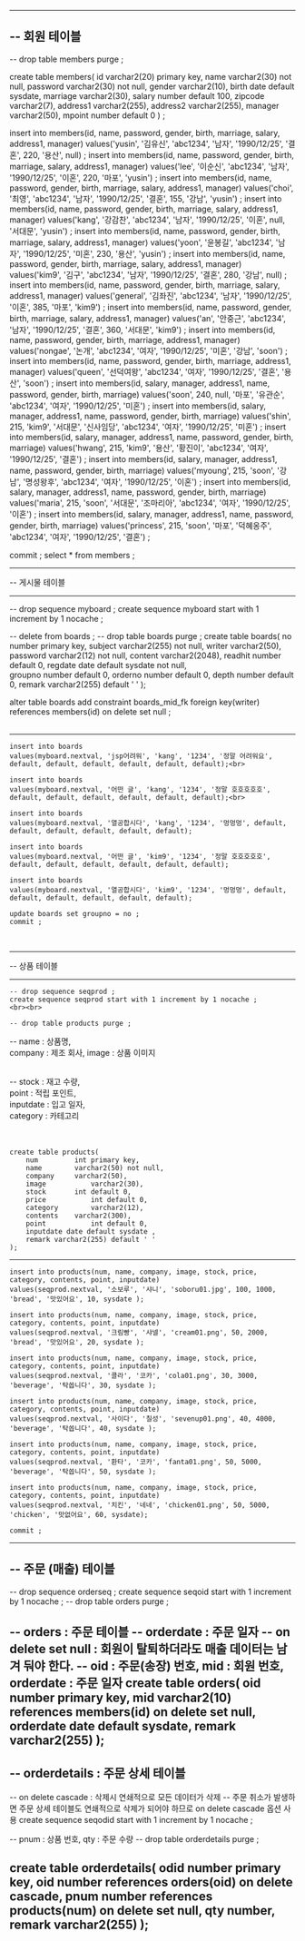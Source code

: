 -------------------------------------------------------------------------------------
-- 회원 테이블
-------------------------------------------------------------------------------------
-- drop table members purge ;

create table members(
	id varchar2(20) primary key,
	name varchar2(30) not null,
	password varchar2(30) not null,
	gender varchar2(10),
	birth date default sysdate,
	marriage varchar2(30),
	salary number default 100,
	zipcode varchar2(7),
	address1 varchar2(255),
	address2 varchar2(255),
	manager varchar2(50), 
	mpoint number default 0
) ;

insert into members(id, name, password, gender, birth, marriage, salary, address1, manager)
values('yusin', '김유신', 'abc1234', '남자', '1990/12/25', '결혼', 220, '용산', null) ;
insert into members(id, name, password, gender, birth, marriage, salary, address1, manager)
values('lee', '이순신', 'abc1234', '남자', '1990/12/25', '이혼', 220, '마포', 'yusin') ;
insert into members(id, name, password, gender, birth, marriage, salary, address1, manager)
values('choi', '최영', 'abc1234', '남자', '1990/12/25', '결혼', 155, '강남', 'yusin') ;
insert into members(id, name, password, gender, birth, marriage, salary, address1, manager)
values('kang', '강감찬', 'abc1234', '남자', '1990/12/25', '이혼', null, '서대문', 'yusin') ;
insert into members(id, name, password, gender, birth, marriage, salary, address1, manager)
values('yoon', '윤봉길', 'abc1234', '남자', '1990/12/25', '미혼', 230, '용산', 'yusin') ;
insert into members(id, name, password, gender, birth, marriage, salary, address1, manager)
values('kim9', '김구', 'abc1234', '남자', '1990/12/25', '결혼', 280, '강남', null) ;
insert into members(id, name, password, gender, birth, marriage, salary, address1, manager)
values('general', '김좌진', 'abc1234', '남자', '1990/12/25', '이혼', 385, '마포', 'kim9') ;
insert into members(id, name, password, gender, birth, marriage, salary, address1, manager)
values('an', '안중근', 'abc1234', '남자', '1990/12/25', '결혼', 360, '서대문', 'kim9') ;
insert into members(id, name, password, gender, birth, marriage, address1, manager)
values('nongae', '논개', 'abc1234', '여자', '1990/12/25', '미혼', '강남', 'soon') ;
insert into members(id, name, password, gender, birth, marriage, address1, manager)
values('queen', '선덕여왕', 'abc1234', '여자', '1990/12/25', '결혼', '용산', 'soon') ;
insert into members(id, salary, manager, address1, name, password, gender, birth, marriage)
values('soon', 240, null, '마포', '유관순', 'abc1234', '여자', '1990/12/25', '미혼') ;
insert into members(id, salary, manager, address1, name, password, gender, birth, marriage)
values('shin', 215, 'kim9', '서대문', '신사임당', 'abc1234', '여자', '1990/12/25', '미혼') ; 
insert into members(id, salary, manager, address1, name, password, gender, birth, marriage)
values('hwang', 215, 'kim9', '용산', '황진이', 'abc1234', '여자', '1990/12/25', '결혼') ; 
insert into members(id, salary, manager, address1, name, password, gender, birth, marriage)
values('myoung', 215, 'soon', '강남', '명성왕후', 'abc1234', '여자', '1990/12/25', '이혼') ; 
insert into members(id, salary, manager, address1, name, password, gender, birth, marriage)
values('maria', 215, 'soon', '서대문', '조마리아', 'abc1234', '여자', '1990/12/25', '이혼') ; 
insert into members(id, salary, manager, address1, name, password, gender, birth, marriage)
values('princess', 215, 'soon', '마포', '덕혜옹주', 'abc1234', '여자', '1990/12/25', '결혼') ;

commit ; 
select * from members ;

---

-- 게시물 테이블<br>

---

-- drop sequence myboard ;
create sequence myboard start with 1 increment by 1 nocache ;

-- delete from boards ;
-- drop table boards purge ;
create table boards(
	no number primary key,
	subject varchar2(255) not null,
	writer varchar2(50),
	password varchar2(12) not null,
	content varchar2(2048),
	readhit number default 0,
	regdate date default sysdate not null,    
	groupno number default 0,
	orderno number default 0,
	depth number default 0,
    remark varchar2(255) default ' '
);

alter table boards
add constraint boards_mid_fk
foreign key(writer) references members(id) on delete set null  ;<br><br>

---
~~~
insert into boards 
values(myboard.nextval, 'jsp어려워', 'kang', '1234', '정말 어려워요', default, default, default, default, default, default);<br>

insert into boards 
values(myboard.nextval, '어떤 글', 'kang', '1234', '정말 호호호호호', default, default, default, default, default, default);<br>

insert into boards 
values(myboard.nextval, '열공합시다', 'kang', '1234', '멍멍멍', default, default, default, default, default, default);

insert into boards 
values(myboard.nextval, '어떤 글', 'kim9', '1234', '정말 호호호호호', default, default, default, default, default, default);

insert into boards 
values(myboard.nextval, '열공합시다', 'kim9', '1234', '멍멍멍', default, default, default, default, default, default);

update boards set groupno = no ;
commit ;
~~~

<br>

---

-- 상품 테이블<br>

---

~~~
-- drop sequence seqprod ;
create sequence seqprod start with 1 increment by 1 nocache ;
<br><br>

-- drop table products purge ;
~~~

-- name : 상품명, <br>
company : 제조 회사, image : 상품 이미지<br><br> 

-- stock : 재고 수량,<br>
point : 적립 포인트, <br>
inputdate : 입고 일자, <br>
category : 카테고리<br><br><br>

~~~
create table products(
	num 		int primary key,
	name 		varchar2(50) not null,	
	company 	varchar2(50),
	image   		varchar2(30),
	stock		int default 0,
	price   		int default 0,
	category   		varchar2(12),
	contents 	varchar2(300),
	point   		int default 0,
	inputdate date default sysdate ,
    remark varchar2(255) default ' '
);

~~~

---

~~~
insert into products(num, name, company, image, stock, price, category, contents, point, inputdate)
values(seqprod.nextval, '소보루', '샤니', 'soboru01.jpg', 100, 1000, 'bread', '맛있어요', 10, sysdate );		

insert into products(num, name, company, image, stock, price, category, contents, point, inputdate)
values(seqprod.nextval, '크림빵', '샤넬', 'cream01.png', 50, 2000, 'bread', '맛있어요', 20, sysdate );		

insert into products(num, name, company, image, stock, price, category, contents, point, inputdate)
values(seqprod.nextval, '콜라', '코카', 'cola01.png', 30, 3000, 'beverage', '탁쏩니다', 30, sysdate );

insert into products(num, name, company, image, stock, price, category, contents, point, inputdate)
values(seqprod.nextval, '사이다', '칠성', 'sevenup01.png', 40, 4000, 'beverage', '탁쏩니다', 40, sysdate );

insert into products(num, name, company, image, stock, price, category, contents, point, inputdate)
values(seqprod.nextval, '환타', '코카', 'fanta01.png', 50, 5000, 'beverage', '탁쏩니다', 50, sysdate );

insert into products(num, name, company, image, stock, price, category, contents, point, inputdate)
values(seqprod.nextval, '치킨', '네네', 'chicken01.png', 50, 5000, 'chicken', '맛없어요', 60, sysdate);	

commit ; 

~~~

-------------------------------------------------------------------------------------
-- 주문 (매출) 테이블
-------------------------------------------------------------------------------------
-- drop sequence orderseq ;
create sequence seqoid start with 1 increment by 1 nocache ;
-- drop table orders purge ;

-- orders : 주문 테이블
-- orderdate : 주문 일자
-- on delete set null : 회원이 탈퇴하더라도 매출 데이터는 남겨 둬야 한다.
-- oid : 주문(송장) 번호, mid : 회원 번호, orderdate : 주문 일자
create table orders(
  oid number primary key,
  mid varchar2(10) references members(id) on delete set null,
  orderdate date default sysdate,
  remark varchar2(255)
);
-------------------------------------------------------------------------------------
-- orderdetails : 주문 상세 테이블
-------------------------------------------------------------------------------------
-- on delete cascade : 삭제시 연쇄적으로 모든 데이터가 삭제
-- 주문 취소가 발생하면 주문 상세 테이블도 연쇄적으로 삭제가 되어야 하므로 on delete cascade 옵션 사용
create sequence seqodid start with 1 increment by 1 nocache ;

-- pnum : 상품 번호, qty : 주문 수량
-- drop table orderdetails purge ;

create table orderdetails(
  odid number primary key,
  oid number references orders(oid) on delete cascade,
  pnum number references products(num) on delete set null,
  qty number,
  remark varchar2(255)
);
-------------------------------------------------------------------------------------